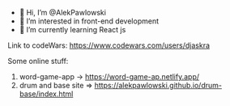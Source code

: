 - 👋 Hi, I’m @AlekPawlowski
- 👀 I’m interested in front-end development
- 🌱 I’m currently learning React js

Link to codeWars:
https://www.codewars.com/users/djaskra

Some online stuff:
1) word-game-app -> https://word-game-ap.netlify.app/
2) drum and base site => https://alekpawlowski.github.io/drum-base/index.html
<!---
AlekPawlowski/AlekPawlowski is a ✨ special ✨ repository because its `README.md` (this file) appears on your GitHub profile.
You can click the Preview link to take a look at your changes.
--->
